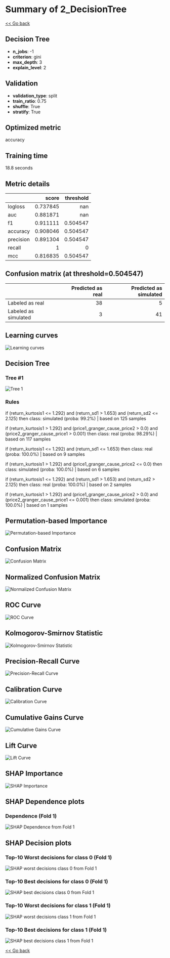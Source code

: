 # Summary of 2_DecisionTree

[<< Go back](../README.md)


## Decision Tree
- **n_jobs**: -1
- **criterion**: gini
- **max_depth**: 3
- **explain_level**: 2

## Validation
 - **validation_type**: split
 - **train_ratio**: 0.75
 - **shuffle**: True
 - **stratify**: True

## Optimized metric
accuracy

## Training time

18.8 seconds

## Metric details
|           |    score |   threshold |
|:----------|---------:|------------:|
| logloss   | 0.737845 |  nan        |
| auc       | 0.881871 |  nan        |
| f1        | 0.911111 |    0.504547 |
| accuracy  | 0.908046 |    0.504547 |
| precision | 0.891304 |    0.504547 |
| recall    | 1        |    0        |
| mcc       | 0.816835 |    0.504547 |


## Confusion matrix (at threshold=0.504547)
|                      |   Predicted as real |   Predicted as simulated |
|:---------------------|--------------------:|-------------------------:|
| Labeled as real      |                  38 |                        5 |
| Labeled as simulated |                   3 |                       41 |

## Learning curves
![Learning curves](learning_curves.png)

## Decision Tree 

### Tree #1
![Tree 1](learner_fold_0_tree.svg)

### Rules

if (return_kurtosis1 <= 1.292) and (return_sd1 > 1.653) and (return_sd2 <= 2.125) then class: simulated (proba: 99.2%) | based on 125 samples

if (return_kurtosis1 > 1.292) and (price1_granger_cause_price2 > 0.0) and (price2_granger_cause_price1 > 0.001) then class: real (proba: 98.29%) | based on 117 samples

if (return_kurtosis1 <= 1.292) and (return_sd1 <= 1.653) then class: real (proba: 100.0%) | based on 9 samples

if (return_kurtosis1 > 1.292) and (price1_granger_cause_price2 <= 0.0) then class: simulated (proba: 100.0%) | based on 6 samples

if (return_kurtosis1 <= 1.292) and (return_sd1 > 1.653) and (return_sd2 > 2.125) then class: real (proba: 100.0%) | based on 2 samples

if (return_kurtosis1 > 1.292) and (price1_granger_cause_price2 > 0.0) and (price2_granger_cause_price1 <= 0.001) then class: simulated (proba: 100.0%) | based on 1 samples





## Permutation-based Importance
![Permutation-based Importance](permutation_importance.png)
## Confusion Matrix

![Confusion Matrix](confusion_matrix.png)


## Normalized Confusion Matrix

![Normalized Confusion Matrix](confusion_matrix_normalized.png)


## ROC Curve

![ROC Curve](roc_curve.png)


## Kolmogorov-Smirnov Statistic

![Kolmogorov-Smirnov Statistic](ks_statistic.png)


## Precision-Recall Curve

![Precision-Recall Curve](precision_recall_curve.png)


## Calibration Curve

![Calibration Curve](calibration_curve_curve.png)


## Cumulative Gains Curve

![Cumulative Gains Curve](cumulative_gains_curve.png)


## Lift Curve

![Lift Curve](lift_curve.png)



## SHAP Importance
![SHAP Importance](shap_importance.png)

## SHAP Dependence plots

### Dependence (Fold 1)
![SHAP Dependence from Fold 1](learner_fold_0_shap_dependence.png)

## SHAP Decision plots

### Top-10 Worst decisions for class 0 (Fold 1)
![SHAP worst decisions class 0 from Fold 1](learner_fold_0_shap_class_0_worst_decisions.png)
### Top-10 Best decisions for class 0 (Fold 1)
![SHAP best decisions class 0 from Fold 1](learner_fold_0_shap_class_0_best_decisions.png)
### Top-10 Worst decisions for class 1 (Fold 1)
![SHAP worst decisions class 1 from Fold 1](learner_fold_0_shap_class_1_worst_decisions.png)
### Top-10 Best decisions for class 1 (Fold 1)
![SHAP best decisions class 1 from Fold 1](learner_fold_0_shap_class_1_best_decisions.png)

[<< Go back](../README.md)
